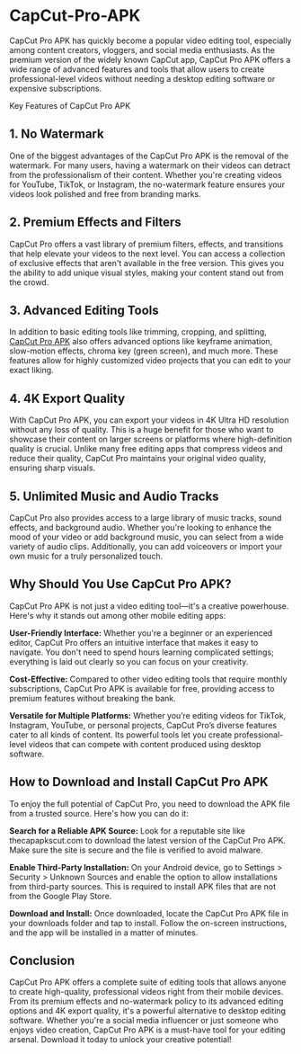 # CapCut-Pro-APK
CapCut Pro APK has quickly become a popular video editing tool, especially among content creators, vloggers, and social media enthusiasts. As the premium version of the widely known CapCut app, CapCut Pro APK offers a wide range of advanced features and tools that allow users to create professional-level videos without needing a desktop editing software or expensive subscriptions.

Key Features of CapCut Pro APK
## 1. No Watermark

One of the biggest advantages of the CapCut Pro APK is the removal of the watermark. For many users, having a watermark on their videos can detract from the professionalism of their content. Whether you're creating videos for YouTube, TikTok, or Instagram, the no-watermark feature ensures your videos look polished and free from branding marks.

## 2. Premium Effects and Filters

CapCut Pro offers a vast library of premium filters, effects, and transitions that help elevate your videos to the next level. You can access a collection of exclusive effects that aren't available in the free version. This gives you the ability to add unique visual styles, making your content stand out from the crowd.

## 3. Advanced Editing Tools

In addition to basic editing tools like trimming, cropping, and splitting, [CapCut Pro APK](https://thecapapkscut.com/) also offers advanced options like keyframe animation, slow-motion effects, chroma key (green screen), and much more. These features allow for highly customized video projects that you can edit to your exact liking.

## 4. 4K Export Quality

With CapCut Pro APK, you can export your videos in 4K Ultra HD resolution without any loss of quality. This is a huge benefit for those who want to showcase their content on larger screens or platforms where high-definition quality is crucial. Unlike many free editing apps that compress videos and reduce their quality, CapCut Pro maintains your original video quality, ensuring sharp visuals.

## 5. Unlimited Music and Audio Tracks

CapCut Pro also provides access to a large library of music tracks, sound effects, and background audio. Whether you're looking to enhance the mood of your video or add background music, you can select from a wide variety of audio clips. Additionally, you can add voiceovers or import your own music for a truly personalized touch.

## Why Should You Use CapCut Pro APK?
CapCut Pro APK is not just a video editing tool—it's a creative powerhouse. Here's why it stands out among other mobile editing apps:

**User-Friendly Interface:** Whether you're a beginner or an experienced editor, CapCut Pro offers an intuitive interface that makes it easy to navigate. You don't need to spend hours learning complicated settings; everything is laid out clearly so you can focus on your creativity.

**Cost-Effective:** Compared to other video editing tools that require monthly subscriptions, CapCut Pro APK is available for free, providing access to premium features without breaking the bank.

**Versatile for Multiple Platforms:** Whether you’re editing videos for TikTok, Instagram, YouTube, or personal projects, CapCut Pro’s diverse features cater to all kinds of content. Its powerful tools let you create professional-level videos that can compete with content produced using desktop software.

## How to Download and Install CapCut Pro APK
To enjoy the full potential of CapCut Pro, you need to download the APK file from a trusted source. Here's how you can do it:

**Search for a Reliable APK Source:** Look for a reputable site like thecapapkscut.com to download the latest version of the CapCut Pro APK. Make sure the site is secure and the file is verified to avoid malware.

**Enable Third-Party Installation:** On your Android device, go to Settings > Security > Unknown Sources and enable the option to allow installations from third-party sources. This is required to install APK files that are not from the Google Play Store.

**Download and Install:** Once downloaded, locate the CapCut Pro APK file in your downloads folder and tap to install. Follow the on-screen instructions, and the app will be installed in a matter of minutes.

## Conclusion
CapCut Pro APK offers a complete suite of editing tools that allows anyone to create high-quality, professional videos right from their mobile devices. From its premium effects and no-watermark policy to its advanced editing options and 4K export quality, it's a powerful alternative to desktop editing software. Whether you're a social media influencer or just someone who enjoys video creation, CapCut Pro APK is a must-have tool for your editing arsenal. Download it today to unlock your creative potential!
